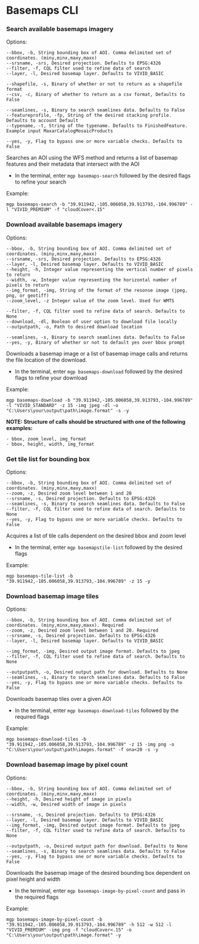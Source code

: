 # Basemaps CLI

### Search available basemaps imagery
Options:

	--bbox, -b, String bounding box of AOI. Comma delimited set of coordinates. (miny,minx,maxy,maxx)
	--srsname, -srs, Desired projection. Defaults to EPSG:4326
	--filter, -f, CQL filter used to refine data of search
	--layer, -l, Desired basemap layer. Defaults to VIVID_BASIC
	
	--shapefile, -s, Binary of whether or not to return as a shapefile format
	--csv, -c, Binary of whether to return as a csv format, Defaults to False
	
	--seamlines, -s, Binary to search seamlines data. Defaults to False
	--featureprofile, -fp, String of the desired stacking profile. Defaults to account Default
	--typename, -t, String of the typename. Defaults to FinishedFeature. Example input MaxarCatalogMosaicProducts
	
	--yes, -y, Flag to bypass one or more variable checks. Defaults to False
Searches an AOI using the WFS method and returns a list of basemap features and their metadata that intersect with the AOI

- In the terminal, enter `mgp basemaps-search` followed by the desired flags to refine your search

Example:

	mgp basemaps-search -b "39.911942,-105.006058,39.913793,-104.996789" -l "VIVID_PREMIUM" -f "cloudCover<.15"

### Download available basemaps imagery
Options:

	--bbox, -b, String bounding box of AOI. Comma delimited set of coordinates. (miny,minx,maxy,maxx)
	--srsname, -srs, Desired projection. Defaults to EPSG:4326
	--layer, -l, Desired basemap layer. Defaults to VIVID_BASIC
	--height, -h, Integer value representing the vertical number of pixels to return
	--width, -w, Integer value representing the horizontal number of pixels to return
	--img_format, -img, String of the format of the resonse image (jpeg, png, or geotiff)
	--zoom_level, -z Integer value of the zoom level. Used for WMTS
	
	--filter, -f, CQL filter used to refine data of search. Defaults to None
	--download, -dl, Boolean of user option to download file locally
	--outputpath, -o, Path to desired download location
	
	--seamlines, -s, Binary to search seamlines data. Defaults to False
	--yes, -y, Binary of whether or not to default yes over bbox prompt
Downloads a basemap image or a list of basemap image calls and returns the file location of the download.

- In the terminal, enter `mgp basemaps-download` followed by the desired flags to refine your download

Example:

	mgp basemaps-download -b "39.911942,-105.006058,39.913793,-104.996789" -l "VIVID_STANDARD" -z 15 -img jpeg -dl -o "C:\Users\your\output\path\image.format" -s -y
  
**NOTE: Structure of calls should be structured with one of the following examples:**
  
	- bbox, zoom_level, img_format
	- bbox, height, width, img_format

### Get tile list for bounding box
Options:

	--bbox, -b, String bounding box of AOI. Comma delimited set of coordinates. (miny,minx,maxy,maxx)
	--zoom, -z, Desired zoom level between 1 and 20
	--srsname, -s, Desired projection. Defaults to EPSG:4326
	--seamlines, -s, Binary to search seamlines data. Defaults to False
	--filter, -f, CQL filter used to refine data of search. Defaults to None
	--yes, -y, Flag to bypass one or more variable checks. Defaults to False
Acquires a list of tile calls dependent on the desired bbox and zoom level

- In the terminal, enter `mgp basemapstile-list` followed by the desired flags

Example:

	mgp basemaps-tile-list -b "39.911942,-105.006058,39.913793,-104.996789" -z 15 -y

### Download basemap image tiles
Options:

	--bbox, -b, String bounding box of AOI. Comma delimited set of coordinates. (miny,minx,maxy,maxx). Required
	--zoom, -z, Desired zoom level between 1 and 20. Required
	--srsname, -s, Desired projection. Defaults to EPSG:4326
	--layer, -l, Desired basemap layer. Defaults to VIVID_BASIC
	
	--img_format, -img, Desired output image format. Defaults to jpeg
	--filter, -f, CQL filter used to refine data of search. Defaults to None
	
	--outputpath, -o, Desired output path for download. Defaults to None
	--seamlines, -s, Binary to search seamlines data. Defaults to False
	--yes, -y, Flag to bypass one or more variable checks. Defaults to False
Downloads basemap tiles over a given AOI

- In the terminal, enter `mgp basemaps-download-tiles` followed by the required flags

Example:

	mgp basemaps-download-tiles -b "39.911942,-105.006058,39.913793,-104.996789" -z 15 -img png -o "C:\Users\your\output\path\images.format" -f ona<20 -s -y
	
### Download basemap image by pixel count
Options:

	--bbox, -b, String bounding box of AOI. Comma delimited set of coordinates. (miny,minx,maxy,maxx)
	--height, -h, Desired height of image in pixels
	--width, -w, Desired width of image in pixels
	
	--srsname, -s, Desired projection. Defaults to EPSG:4326
	--layer, -l, Desired basemap layer. Defaults to VIVID_BASIC
	--img_format, -img, Desired output image format. Defaults to jpeg
	--filter, -f, CQL filter used to refine data of search. Defaults to None
	
	--outputpath, -o, Desired output path for download. Defaults to None
	--seamlines, -s, Binary to search seamlines data. Defaults to False
	--yes, -y, Flag to bypass one or more variable checks. Defaults to False
Downloads the basemap image of the desired bounding box dependent on pixel height and width

- In the terminal, enter `mgp basemaps-image-by-pixel-count` and pass in the required flags

Example:

	mgp basemaps-image-by-pixel-count -b "39.911942,-105.006058,39.913793,-104.996789" -h 512 -w 512 -l "VIVID_PREMIUM" -img png -f "cloudCover<.15" -o "C:\Users\your\output\path\image.format" -y
